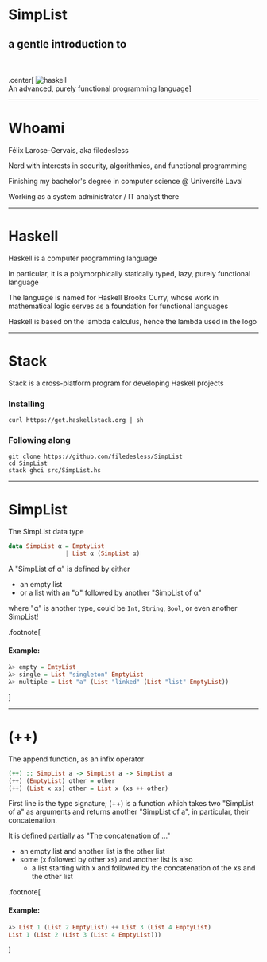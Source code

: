 # SimpList

## a gentle introduction to

<br /><br />
.center[
![haskell](https://www.haskell.org/static/img/haskell-logo.svg)<br />
An advanced, purely functional programming language]

---

# Whoami

Félix Larose-Gervais, aka filedesless

Nerd with interests in security, algorithmics, and functional programming

Finishing my bachelor's degree in computer science @ Université Laval

Working as a system administrator / IT analyst there

---

# Haskell

Haskell is a computer programming language

In particular, it is a polymorphically statically typed, lazy, purely functional language

The language is named for Haskell Brooks Curry, whose work in mathematical logic serves as a foundation for functional languages

Haskell is based on the lambda calculus, hence the lambda used in the logo

---

# Stack

Stack is a cross-platform program for developing Haskell projects

### Installing

	curl https://get.haskellstack.org | sh

### Following along

	git clone https://github.com/filedesless/SimpList
	cd SimpList
	stack ghci src/SimpList.hs

---

# SimpList

The SimpList data type

```haskell
data SimpList α = EmptyList
	            | List α (SimpList α)
```

A "SimpList of α" is defined by either

- an empty list
- or a list with an "α" followed by another "SimpList of α"

where "α" is another type, could be `Int`, `String`, `Bool`, or even another SimpList!

.footnote[
#### Example:

```haskell
λ> empty = EmtyList
λ> single = List "singleton" EmptyList
λ> multiple = List "a" (List "linked" (List "list" EmptyList))
```
]

---

# (++)

The append function, as an infix operator

```haskell
(++) :: SimpList a -> SimpList a -> SimpList a
(++) (EmptyList) other = other
(++) (List x xs) other = List x (xs ++ other)
```

First line is the type signature; (++) is a function which takes two "SimpList of a" as arguments and returns another "SimpList of a", in particular, their concatenation.

It is defined partially as "The concatenation of ..."
- an empty list and another list is the other list
- some (x followed by other xs) and another list is also
  - a list starting with x and followed by the concatenation of the xs and the other list

.footnote[
#### Example:

```haskell
λ> List 1 (List 2 EmptyList) ++ List 3 (List 4 EmptyList)
List 1 (List 2 (List 3 (List 4 EmptyList)))
```
]
